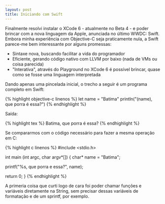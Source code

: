 ```yaml
---
layout: post
title: Iniciando com Swift
---
```


Finalmente resolvi instalar o XCode 6 - atualmente no Beta 4 - e poder brincar com a nova linguagem da Apple, anunciada no último WWDC: Swift. Embora minha experiência com Objective-C seja praticamente nula, a Swift parece-me bem interessante por alguns promessas:

  * Sintaxe nova, buscando facilitar a vida do programador
  * Eficiente, gerando código nativo com LLVM por baixo (nada de VMs ou coisa parecida)
  * "Interativa", através do Playground no XCode 6 é possível brincar, quase como se fosse uma linguagem interpretada

Dando apenas uma pincelada inicial, o trecho a seguir é um programa completo em Swift:

{% highlight objective-c linenos %}
let name = "Batima"
println("\(name), que porra é essa?")
{% endhighlight %}

Saída:

{% highlight tex %}
Batima, que porra é essa?
{% endhighlight %}

Se compararmos com o código necessário para fazer a mesma operação em C:

{% highlight c linenos %}
#include <stdio.h>

int
main (int argc, char argv*[]) {
  char* name = "Batima";

  printf("%s, que porra e essa?", name);

  return 0;
}
{% endhighlight %}

A primeria coisa que curti logo de cara foi poder chamar funções e variáveis diretamente na String, sem precisar dessas variáveis de formatação e de um sprintf, por exemplo.

